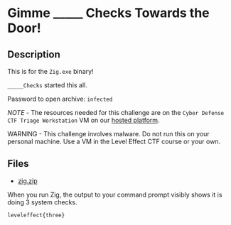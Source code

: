 # Gimme _____ Checks Towards the Door!

## Description

This is for the `Zig.exe` binary!

`_____Checks` started this all.

Password to open archive: `infected`

*NOTE* - The resources needed for this challenge are on the `Cyber Defense CTF Triage Workstation` VM on our [hosted platform](https://training.leveleffect.com/courses/f4a9466f-edb0-42ff-bb0e-a95af2b05de5).

WARNING - This challenge involves malware. Do not run this on your personal machine. Use a VM in the Level Effect CTF course or your own. 

## Files

* [zig.zip](files/zig.zip)



When you run Zig, the output to your command prompt visibly shows it is doing 3 system checks. 



```
leveleffect{three}
```


